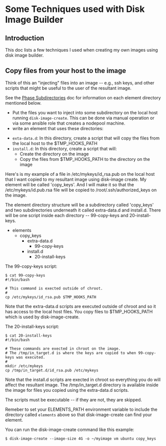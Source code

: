 # Some Techniques used with Disk Image Builder

## Introduction
This doc lists a few techniques I used when creating my own images using disk image builder.

## Copy files from your host to the image
Think of this an "injecting" files into an image -- e.g., ssh keys, and other scripts that might
be useful to the user of the resultant image.

See the [Phase Subdirectories](https://media.readthedocs.org/pdf/diskimage-builder/latest/diskimage-builder.pdf)
doc for information on each element directory mentioned below.

* Put the files you want to inject into some subdirectory on the local host running `disk-image-create`.
  This can be done via manual operation or via some ansible role that creates a nodepool machine.
* write an element that uses these directories:
 - `exta-data.d`: In this directory, create a script that will copy the files from the local host to the $TMP_HOOKS_PATH
 - `install.d`: In this directory, create a script that will:
    - Create the directory on the image
    - Copy the files from $TMP_HOOKS_PATH to the directory on the image

Here's is my example of a file in /etc/mykeys/id_rsa.pub on the local host that I want copied to my
resultant image using disk-image create.  My element will be called 'copy_keys'.  And I will make it
so that the /etc/mykeys/id.pub.rsa file will be copied to /root/.ssh/authorized_keys on the image.

The element directory structure will be a subdirectory called 'copy_keys' and two subdirectories underneath it
called extra-data.d and install.d.  There will be one script inside each directory -- 99-copy-keys and 20-install-keys.

- elements
  - copy_keys
    - extra-data.d
      - 99-copy-keys
    - install.d
      - 20-install-keys

The 99-copy-keys script:

```
$ cat 99-copy-keys
#!/bin/bash

# This command is exected outside of chroot.
#
cp /etc/mykeys/id_rsa.pub $TMP_HOOKS_PATH
```

Note that the extra-data.d scripts are executed outside of chroot and so it has access to the local
host files.  You copy files to $TMP_HOOKS_PATH which is used by disk-image-create.

The 20-install-keys script:

```
$ cat 20-install-keys
#!/bin/bash

# These commands are exected in chroot on the image.
# The /tmp/in_target.d is where the keys are copied to when 99-copy-keys was executed.
#
mkdir /etc/mykeys
cp /tmp/in_target.d/id_rsa.pub /etc/mykeys
```

Note that the install.d scripts are exected in chroot so everything you do will affect the resultant
image.  The /tmp/in_target.d directory is available inside the image for files you copied using the
extra-data.d scripts.

The scripts must be executable -- if they are not, they are skipped.

Remeber to set your ELEMENTS_PATH environment variable to include the directory called `elements` above
so that disk-image-create can find your element.

You can run the disk-image-create command like this example:

```
$ disk-image-create --image-size 4G -o ~/myimage vm ubuntu copy_keys
```


